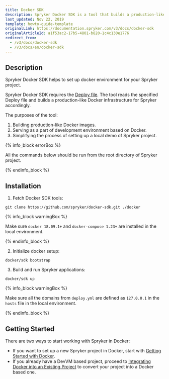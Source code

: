 ```yaml
---
title: Docker SDK
description: Spryker Docker SDK is a tool that builds a production-like Docker infrustructure for Spryker.
last_updated: Nov 22, 2019
template: howto-guide-template
originalLink: https://documentation.spryker.com/v3/docs/docker-sdk
originalArticleId: a1f53ac2-17b5-4801-b820-1c4c130e1776
redirect_from:
  - /v3/docs/docker-sdk
  - /v3/docs/en/docker-sdk
---
```


## Description

Spryker Docker SDK helps to set up docker environment for your Spryker project.

Spryker Docker SDK requires the [Deploy file](/docs/scos/dev/docker-sdk/{{page.version}}/deploy-file-reference-1.0.html). The tool reads the specified Deploy file and builds a production-like Docker infrastructure for Spryker accordingly.

The purposes of the tool:

1. Building production-like Docker images.
2. Serving as a part of development environment based on Docker.
3. Simplifying the process of setting up a local demo of Spryker project.

{% info_block errorBox %}

All the commands below should be run from the root directory of Spryker project.

{% endinfo_block %}

## Installation

1. Fetch Docker SDK tools:
```shell
git clone https://github.com/spryker/docker-sdk.git ./docker
```

{% info_block warningBox %}

Make sure `docker 18.09.1+` and `docker-compose 1.23+` are installed in the local environment.

{% endinfo_block %}

2. Initialize docker setup:
 ```shell
docker/sdk bootstrap
```
3. Build and run Spryker applications:
```shell
docker/sdk up
```

{% info_block warningBox %}

Make sure all the domains from `deploy.yml` are defined as `127.0.0.1` in the `hosts` file in the local environment.

{% endinfo_block %}

## Getting Started

There are two ways to start working with Spryker in Docker:

* If you want to set up a new Spryker project in Docker, start with [Getting Started with Docker](/docs/scos/dev/setup/installing-spryker-with-docker/installing-spryker-with-docker.html).
* If you already have a DevVM based project, proceed to [Integrating Docker into an Existing Project](/docs/scos/dev/setup/installing-spryker-with-docker/installing-spryker-with-docker.html) to convert your project into a Docker based one.

<!-- Last review date: Aug 06, 2019by Mike Kalinin, Andrii Tserkovnyi -->
